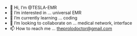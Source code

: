 - 👋 Hi, I’m @TESLA-EMR
- 👀 I’m interested in ... universal EMR
- 🌱 I’m currently learning ... coding
- 💞️ I’m looking to collaborate on ... medical network, interface
- 📫 How to reach me ... theprolodoctor@gmail.com

<!---
TESLA-EMR/TESLA-EMR is a ✨ special ✨ repository because its `README.md` (this file) appears on your GitHub profile.
You can click the Preview link to take a look at your changes.
--->
